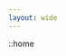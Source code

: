 ```yaml
---
layout: wide
---
```

<!--
# This is your brand new directory ! 👋

You can customize this page in markdown.

See the [📚 **documentation**](https://minteddirectory.com/docs) to see how to customize your landing page.

Get inspired by other directories:
+ 📗 [Nuxtjs Starters](https://nuxtstarters.com)
+ 🏠 [FortyTwoTools](https://fortytwotools.com)

---

Here is your starting listings grid 👇

::search
::

::directory-grid -->
::home